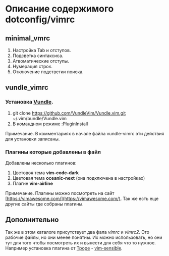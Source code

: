 # Описание содержимого dotconfig/vimrc

## minimal_vmrc

1. Настройка Tab и отступов.
2. Подсветка синтаксиса.
3. Атвоматические отступы.
4. Нумерация строк.
5. Отключение подстветки поиска.

## vundle_vimrc

### Установка [Vundle](https://github.com/VundleVim/Vundle.vim).

1. git clone https://github.com/VundleVim/Vundle.vim.git ~/.vim/bundle/Vundle.vim
2. В командном режиме :PluginInstall

Примечание. В комментариях в начале файла vundle-vimrc эти действия для установки записаны.

### Плагины которые добавлены в файл

Добавлены несколько плагинов:
1. Цветовоя тема **vim-code-dark**
2. Цветовая тема **oceanic-next**   (она подключена в настройках)
3. Плагин **vim-airline**

Примечание. Плагины можно посмотреть на сайт [https://vimawesome.com/](https://vimawesome.com/). Так же есть еще другие сайты где собраны плагины.

## Дополнительно

Так же в этом каталоге присутствует два фала *vimrc* и *vimrc2*. Это рабочие файлы, но они менее понятны. Их можно использовать, но они тут
для того чтобы посмотреть их и вынести для себя что то нужное. Например установка 
плагина от [Tpope](https://github.com/tpope) - [vim-sensible](https://github.com/tpope/vim-sensible).
